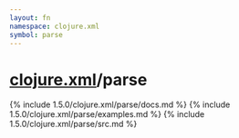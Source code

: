 ```yaml
---
layout: fn
namespace: clojure.xml
symbol: parse
---
```


# [clojure.xml](../)/parse

{% include 1.5.0/clojure.xml/parse/docs.md %}
{% include 1.5.0/clojure.xml/parse/examples.md %}
{% include 1.5.0/clojure.xml/parse/src.md %}

